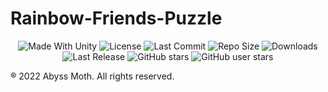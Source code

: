 # Rainbow-Friends-Puzzle
<p align="center">
  <a>
    <img alt="Made With Unity" src="https://img.shields.io/badge/made%20with-Unity-57b9d3.svg?logo=Unity">
  </a>
  <a>
    <img alt="License" src="https://img.shields.io/github/license/RimuruDev/Rainbow-Friends-Puzzle?logo=github">
  </a>
  <a>
    <img alt="Last Commit" src="https://img.shields.io/github/last-commit/RimuruDev/Rainbow-Friends-Puzzle?logo=Mapbox&color=orange">
  </a>
  <a>
    <img alt="Repo Size" src="https://img.shields.io/github/repo-size/RimuruDev/Rainbow-Friends-Puzzle?logo=VirtualBox">
  </a>
  <a>
    <img alt="Downloads" src="https://img.shields.io/github/downloads/RimuruDev/Rainbow-Friends-Puzzle/total?color=brightgreen">
  </a>
  <a>
    <img alt="Last Release" src="https://img.shields.io/github/v/release/RimuruDev/Rainbow-Friends-Puzzle?include_prereleases&logo=Dropbox&color=yellow">
  </a>
  <a>
    <img alt="GitHub stars" src="https://img.shields.io/github/stars/RimuruDev/Rainbow-Friends-Puzzle?branch=master&label=Stars&logo=GitHub&logoColor=ffffff&labelColor=282828&color=informational&style=flat">
  </a>
    <a>
    <img alt="GitHub user stars" src="https://img.shields.io/github/stars/RimuruDev?affiliations=OWNER&branch=main&label=User%20Stars&logo=GitHub&logoColor=ffffff&labelColor=282828&color=informational&style=flat">
  </a>
</p>

® 2022 Abyss Moth. All rights reserved.
